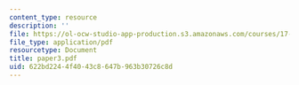 ```yaml
---
content_type: resource
description: ''
file: https://ol-ocw-studio-app-production.s3.amazonaws.com/courses/17-20-introduction-to-the-american-political-process-spring-2004/622bd2244f4043c8647b963b30726c8d_paper3.pdf
file_type: application/pdf
resourcetype: Document
title: paper3.pdf
uid: 622bd224-4f40-43c8-647b-963b30726c8d
---
```

